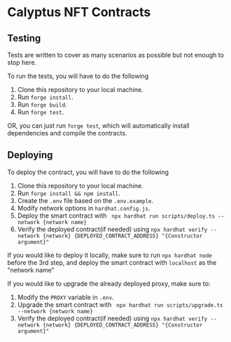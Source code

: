 # Calyptus NFT Contracts

## Testing

Tests are written to cover as many scenarios as possible but not enough to stop here.

To run the tests, you will have to do the following

1. Clone this repository to your local machine.
2. Run `forge install`.
3. Run `forge build`.
4. Run `forge test`.

OR, you can just run `forge test`, which will automatically install dependencies and compile the contracts.

## Deploying

To deploy the contract, you will have to do the following

1. Clone this repository to your local machine.
2. Run `forge install && npm install`.
3. Create the `.env` file based on the `.env.example`.
4. Modify network options in `hardhat.config.js`.
5. Deploy the smart contract with ` npx hardhat run scripts/deploy.ts --network {network name}`
6. Verify the deployed contract(if needed) using `npx hardhat verify --network {network} {DEPLOYED_CONTRACT_ADDRESS} "{Constructor argument}"
`

If you would like to deploy it locally, make sure to run `npx hardhat node` before the 3rd step, and deploy the smart contract with `localhost` as the "network name"

If you would like to upgrade the already deployed proxy, make sure to:

1. Modify the `PROXY` variable in `.env`.
2. Upgrade the smart contract with ` npx hardhat run scripts/upgrade.ts --network {network name}`
3. Verify the deployed contract(if needed) using `npx hardhat verify --network {network} {DEPLOYED_CONTRACT_ADDRESS} "{Constructor argument}"
`
